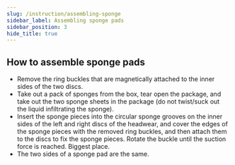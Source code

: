 ```yaml
---
slug: /instruction/assembling-sponge
sidebar_label: Assembling sponge pads
sidebar_position: 3
hide_title: true
---
```

## How to assemble sponge pads
- Remove the ring buckles that are magnetically attached to the inner sides of the two discs.
- Take out a pack of sponges from the box, tear open the package, and take out the two sponge sheets in the package (do not twist/suck out the liquid infiltrating the sponge).
- Insert the sponge pieces into the circular sponge grooves on the inner sides of the left and right discs of the headwear, and cover the edges of the sponge pieces with the removed ring buckles, and then attach them to the discs to fix the sponge pieces. Rotate the buckle until the suction force is reached. Biggest place.
- The two sides of a sponge pad are the same.

